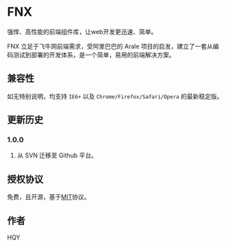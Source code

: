 # FNX

强悍、高性能的前端组件库，让web开发更迅速、简单。

FNX 立足于飞牛网前端需求，受阿里巴巴的 Arale 项目的启发，建立了一套从编码测试到部署的开发体系，是一个简单，易用的前端解决方案。


## 兼容性

如无特别说明，均支持 `IE6+` 以及 `Chrome/Firefox/Safari/Opera` 的最新稳定版。

##	更新历史

### 1.0.0
1. 从 SVN 迁移至 Github 平台。

##	授权协议

免费，且开源，基于[MIT](./LICENSE.md)协议。

##	作者
HQY